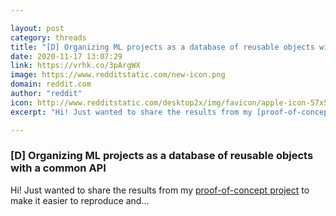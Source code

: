 ```yaml
---

layout: post
category: threads
title: "[D] Organizing ML projects as a database of reusable objects with a common API"
date: 2020-11-17 13:07:29
link: https://vrhk.co/3pArgWX
image: https://www.redditstatic.com/new-icon.png
domain: reddit.com
author: "reddit"
icon: http://www.redditstatic.com/desktop2x/img/favicon/apple-icon-57x57.png
excerpt: "Hi! Just wanted to share the results from my [proof-of-concept project](<https://arxiv.org/pdf/2011.01149.pdf>) to make it easier to reproduce and..."

---
```


### [D] Organizing ML projects as a database of reusable objects with a common API

Hi! Just wanted to share the results from my [proof-of-concept project](<https://arxiv.org/pdf/2011.01149.pdf>) to make it easier to reproduce and...